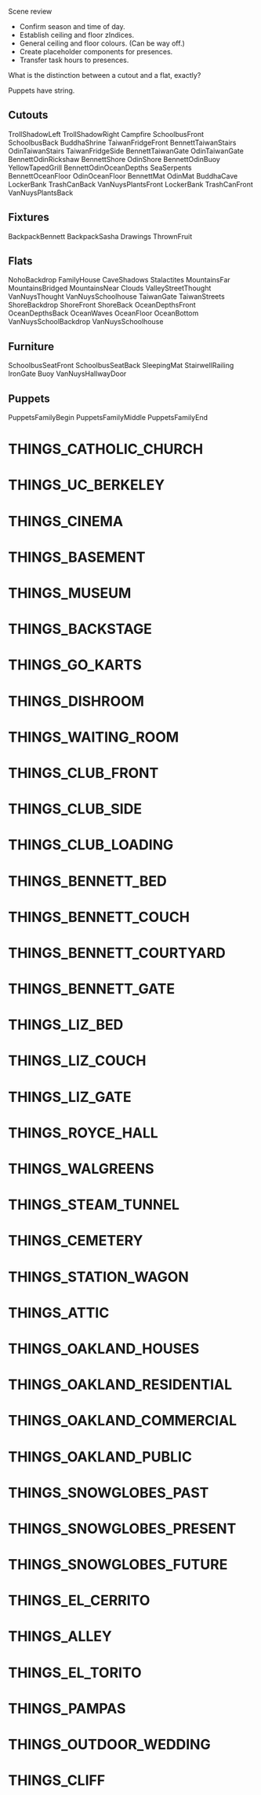 Scene review

* Confirm season and time of day.
* Establish ceiling and floor zIndices.
* General ceiling and floor colours. (Can be way off.)
* Create placeholder components for presences.
* Transfer task hours to presences.

What is the distinction between a cutout and a flat, exactly?

Puppets have string.

## Cutouts
TrollShadowLeft
TrollShadowRight
Campfire
SchoolbusFront
SchoolbusBack
BuddhaShrine
TaiwanFridgeFront
BennettTaiwanStairs
OdinTaiwanStairs
TaiwanFridgeSide
BennettTaiwanGate
OdinTaiwanGate
BennettOdinRickshaw
BennettShore
OdinShore
BennettOdinBuoy
YellowTapedGrill
BennettOdinOceanDepths
SeaSerpents
BennettOceanFloor
OdinOceanFloor
BennettMat
OdinMat
BuddhaCave
LockerBank
TrashCanBack
VanNuysPlantsFront
LockerBank
TrashCanFront
VanNuysPlantsBack

## Fixtures
BackpackBennett
BackpackSasha
Drawings
ThrownFruit

## Flats
NohoBackdrop
FamilyHouse
CaveShadows
Stalactites
MountainsFar
MountainsBridged
MountainsNear
Clouds
ValleyStreetThought
VanNuysThought
VanNuysSchoolhouse
TaiwanGate
TaiwanStreets
ShoreBackdrop
ShoreFront
ShoreBack
OceanDepthsFront
OceanDepthsBack
OceanWaves
OceanFloor
OceanBottom
VanNuysSchoolBackdrop
VanNuysSchoolhouse

## Furniture
SchoolbusSeatFront
SchoolbusSeatBack
SleepingMat
StairwellRailing
IronGate
Buoy
VanNuysHallwayDoor

## Puppets
PuppetsFamilyBegin
PuppetsFamilyMiddle
PuppetsFamilyEnd

# THINGS_CATHOLIC_CHURCH
# THINGS_UC_BERKELEY
# THINGS_CINEMA
# THINGS_BASEMENT
# THINGS_MUSEUM
# THINGS_BACKSTAGE
# THINGS_GO_KARTS
# THINGS_DISHROOM
# THINGS_WAITING_ROOM
# THINGS_CLUB_FRONT
# THINGS_CLUB_SIDE
# THINGS_CLUB_LOADING
# THINGS_BENNETT_BED
# THINGS_BENNETT_COUCH
# THINGS_BENNETT_COURTYARD
# THINGS_BENNETT_GATE
# THINGS_LIZ_BED
# THINGS_LIZ_COUCH
# THINGS_LIZ_GATE
# THINGS_ROYCE_HALL
# THINGS_WALGREENS
# THINGS_STEAM_TUNNEL
# THINGS_CEMETERY
# THINGS_STATION_WAGON
# THINGS_ATTIC
# THINGS_OAKLAND_HOUSES
# THINGS_OAKLAND_RESIDENTIAL
# THINGS_OAKLAND_COMMERCIAL
# THINGS_OAKLAND_PUBLIC
# THINGS_SNOWGLOBES_PAST
# THINGS_SNOWGLOBES_PRESENT
# THINGS_SNOWGLOBES_FUTURE
# THINGS_EL_CERRITO
# THINGS_ALLEY
# THINGS_EL_TORITO
# THINGS_PAMPAS
# THINGS_OUTDOOR_WEDDING
# THINGS_CLIFF